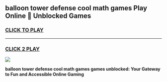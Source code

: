 
## balloon tower defense cool math games Play Online 👋 Unblocked Games
<h3>
<a href="https://news.freeplayer.one?title=balloon_tower_defense_cool_math_games&ref=17CMG">CLICK TO PLAY</a></h3>
<hr>

<h3>
<a href="https://news.freeplayer.one?title=balloon_tower_defense_cool_math_games&ref=17CMG">CLICK 2 PLAY</a>
  
</h3>

<a href="https://news.freeplayer.one?title=balloon_tower_defense_cool_math_games&ref=17CMG/"><img src="https://clearcache.store/games.png"></a>


**balloon tower defense cool math games games unblocked: Your Gateway to Fun and Accessible Online Gaming**
